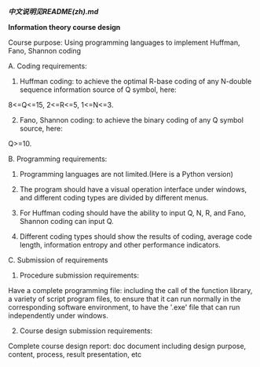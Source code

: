 ***中文说明见README(zh).md***



**Information theory course design**

Course purpose: Using programming languages to implement Huffman, Fano, Shannon coding




A. Coding requirements:

1. Huffman coding: to achieve the optimal R-base coding of any N-double sequence information source of Q symbol, here:

8<=Q<=15, 2<=R<=5, 1<=N<=3.

2. Fano, Shannon coding: to achieve the binary coding of any Q symbol source, here:

Q>=10.





B. Programming requirements:

1. Programming languages are not limited.(Here is a Python version)

2. The program should have a visual operation interface under windows, and different coding types are divided by different menus.

3. For Huffman coding should have the ability to input Q, N, R, and Fano, Shannon coding can input Q.

4. Different coding types should show the results of coding, average code length, information entropy and other performance indicators.





C. Submission of requirements

1. Procedure submission requirements:

Have a complete programming file: including the call of the function library, a variety of script program files, 
to ensure that it can run normally in the corresponding software environment, to have the '.exe' file that can run independently under windows.

2. Course design submission requirements:

Complete course design report: doc document including design purpose, content, process, result presentation, etc
